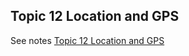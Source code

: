 ## Topic 12 Location and GPS

See notes [Topic 12 Location and GPS](https://edward2.solent.ac.uk/course/mad/part12.xhtml) 

